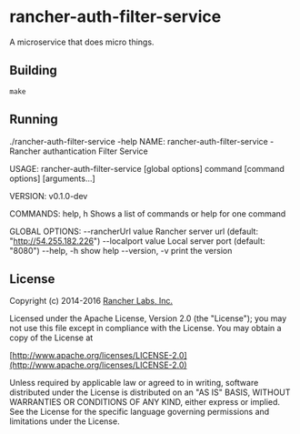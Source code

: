 rancher-auth-filter-service
========

A microservice that does micro things.

## Building

`make`


## Running
./rancher-auth-filter-service -help
NAME:
rancher-auth-filter-service - Rancher authantication Filter Service

USAGE:
rancher-auth-filter-service [global options] command [command options] [arguments...]

VERSION:
v0.1.0-dev

COMMANDS:
help, h  Shows a list of commands or help for one command

GLOBAL OPTIONS:
--rancherUrl value  Rancher server url (default: "http://54.255.182.226")
--localport value   Local server port  (default: "8080")
--help, -h          show help
--version, -v       print the version



## License
Copyright (c) 2014-2016 [Rancher Labs, Inc.](http://rancher.com)

Licensed under the Apache License, Version 2.0 (the "License");
you may not use this file except in compliance with the License.
You may obtain a copy of the License at

[http://www.apache.org/licenses/LICENSE-2.0](http://www.apache.org/licenses/LICENSE-2.0)

Unless required by applicable law or agreed to in writing, software
distributed under the License is distributed on an "AS IS" BASIS,
WITHOUT WARRANTIES OR CONDITIONS OF ANY KIND, either express or implied.
See the License for the specific language governing permissions and
limitations under the License.
